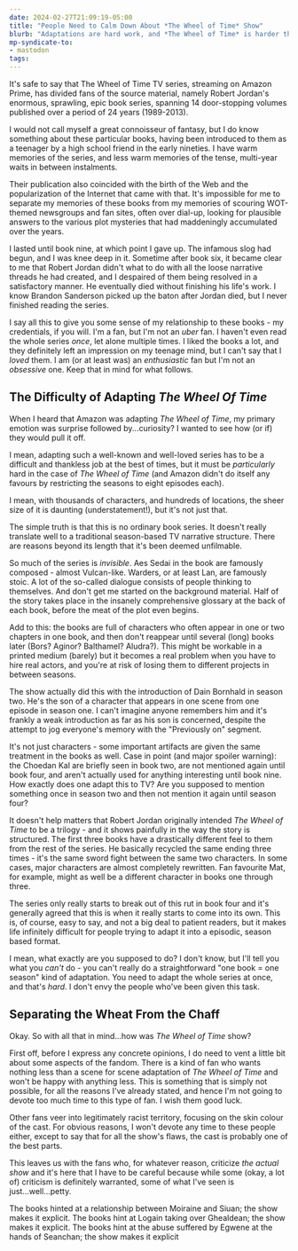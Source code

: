 ```yaml
---
date: 2024-02-27T21:09:19-05:00
title: "People Need to Calm Down About *The Wheel of Time* Show"
blurb: "Adaptations are hard work, and *The Wheel of Time* is harder than most"
mp-syndicate-to:
- mastodon
tags: 
---
```


It's safe to say that The Wheel of Time TV series, streaming on Amazon
Prime, has divided fans of the source material, namely Robert Jordan's
enormous, sprawling, epic book series, spanning 14 door-stopping volumes
published over a period of 24 years (1989-2013).

I would not call myself a great connoisseur of fantasy, but I do know
something about these particular books, having been introduced to them as a
teenager by a high school friend in the early nineties.  I have warm
memories of the series, and less warm memories of the tense, multi-year
waits in between instalments.

Their publication also coincided with the birth of the Web and the
popularization of the Internet that came with that.  It's impossible for me
to separate my memories of these books from my memories of scouring
WOT-themed newsgroups and fan sites, often over dial-up, looking for
plausible answers to the various plot mysteries that had maddeningly
accumulated over the years.

I lasted until book nine, at which point I gave up.  The infamous slog had
begun, and I was knee deep in it.  Sometime after book six, it became clear
to me that Robert Jordan didn't what to do with all the loose narrative
threads he had created, and I despaired of them being resolved in a
satisfactory manner.  He eventually died without finishing his life's work.
I know Brandon Sanderson picked up the baton after Jordan died, but I never
finished reading the series.

I say all this to give you some sense of my relationship to these books - my
credentials, if you will.  I'm a fan, but I'm not an *uber* fan.  I haven't
even read the whole series *once*, let alone multiple times.  I liked the
books a lot, and they definitely left an impression on my teenage mind, but
I can't say that I *loved* them.  I am (or at least was) an *enthusiastic*
fan but I'm not an *obsessive* one.  Keep that in mind for what follows.

## The Difficulty of Adapting *The Wheel Of Time*

When I heard that Amazon was adapting *The Wheel of Time*, my primary
emotion was surprise followed by...curiosity?  I wanted to see how (or if)
they would pull it off.

I mean, adapting such a well-known and well-loved series has to be a
difficult and thankless job at the best of times, but it must be
*particularly* hard in the case of *The Wheel of Time* (and Amazon didn't do
itself any favours by restricting the seasons to eight episodes each).

I mean, with thousands of characters, and hundreds of locations, the sheer
size of it is daunting (understatement!), but it's not just that.

The simple truth is that this is no ordinary book series.  It doesn't really
translate well to a traditional season-based TV narrative structure. There
are reasons beyond its length that it's been deemed unfilmable.

So much of the series is *invisible*.  Aes Sedai in the book are famously
composed - almost Vulcan-like.  Warders, or at least Lan, are famously
stoic.  A lot of the so-called dialogue consists of people thinking to
themselves.  And don't get me started on the background material.  Half of
the story takes place in the insanely comprehensive glossary at the back of
each book, before the meat of the plot even begins.

Add to this: the books are full of characters who often appear in one or two
chapters in one book, and then don't reappear until several (long) books
later (Bors? Aginor? Balthamel? Aludra?).  This might be workable in a
printed medium (barely) but it becomes a real problem when you have to hire
real actors, and you're at risk of losing them to different projects in
between seasons.

The show actually did this with the introduction of Dain Bornhald in season
two.  He's the son of a character that appears in one scene from one episode
in season one.  I can't imagine anyone remembers him and it's frankly a weak
introduction as far as his son is concerned, despite the attempt to jog
everyone's memory with the "Previously on" segment.

It's not just characters - some important artifacts are given the same
treatment in the books as well.  Case in point (and major spoiler warning):
the Choedan Kal are briefly seen in book two, are not mentioned again until
book four, and aren't actually used for anything interesting until book
nine.  How exactly does one adapt this to TV?  Are you supposed to mention
something once in season two and then not mention it again until season
four?

It doesn't help matters that Robert Jordan originally intended *The Wheel of
Time* to be a trilogy - and it shows painfully in the way the story is
structured.  The first three books have a drastically different feel to them
from the rest of the series.  He basically recycled the same ending three
times - it's the same sword fight between the same two characters.  In some
cases, major characters are almost completely rewritten.  Fan favourite Mat,
for example, might as well be a different character in books one through
three.

The series only really starts to break out of this rut in book four and it's
generally agreed that this is when it really starts to come into its own.
This is, of course, easy to say, and not a big deal to patient readers, but
it makes life infinitely difficult for people trying to adapt it into a
episodic, season based format.

I mean, what exactly are you supposed to do?  I don't know, but I'll tell
you what you *can't* do - you can't really do a straightforward "one book =
one season" kind of adaptation.  You need to adapt the whole series at
once, and that's *hard*.  I don't envy the people who've been given this
task.

## Separating the Wheat From the Chaff

Okay. So with all that in mind...how was *The Wheel of Time* show?

First off, before I express any concrete opinions, I do need to vent a
little bit about some aspects of the fandom.  There is a kind of fan who
wants nothing less than a scene for scene adaptation of *The Wheel of Time*
and won't be happy with anything less.  This is something that is simply not
possible, for all the reasons I've already stated, and hence I'm not going
to devote too much time to this type of fan.  I wish them good luck.

Other fans veer into legitimately racist territory, focusing on the skin
colour of the cast.  For obvious reasons, I won't devote any time to these
people either, except to say that for all the show's flaws, the cast is
probably one of the best parts.

This leaves us with the fans who, for whatever reason, criticize *the actual
show* and it's here that I have to be careful because while some (okay, a
lot of) criticism is definitely warranted, some of what I've seen is
just...well...petty.

The books hinted at a relationship between Moiraine and Siuan; the show
makes it explicit.  The books hint at Logain taking over Ghealdean; the show
makes it explicit.  The books hint at the abuse suffered by Egwene at the
hands of Seanchan; the show makes it explicit
